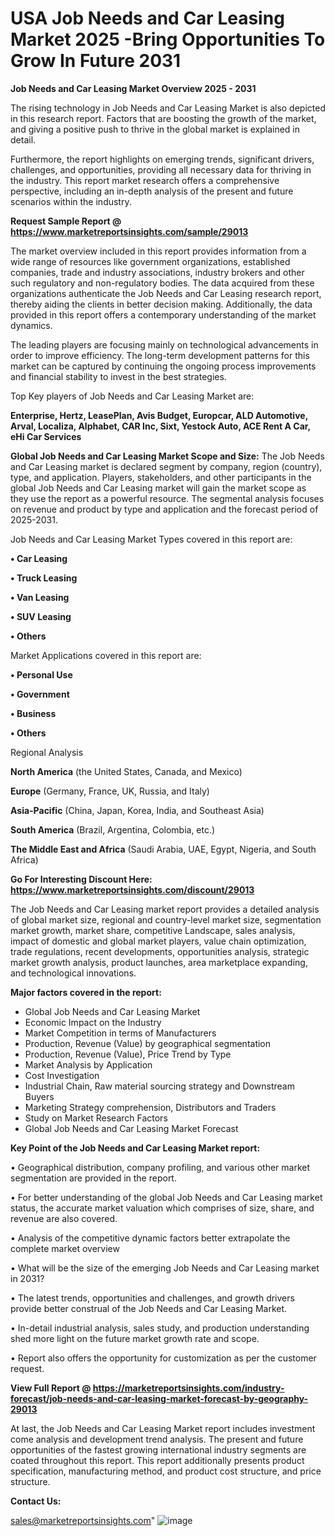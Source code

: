 # USA Job Needs and Car Leasing Market 2025 -Bring Opportunities To Grow In Future 2031

<Strong> Job Needs and Car Leasing Market Overview 2025 - 2031</strong>

The rising technology in Job Needs and Car Leasing Market is also depicted in this research report. Factors that are boosting the growth of the market, and giving a positive push to thrive in the global market is explained in detail.

Furthermore, the report highlights on emerging trends, significant drivers, challenges, and opportunities, providing all necessary data for thriving in the industry. This report market research offers a comprehensive perspective, including an in-depth analysis of the present and future scenarios within the industry.

<strong>Request Sample Report @ <a href=https://www.marketreportsinsights.com/sample/29013>https://www.marketreportsinsights.com/sample/29013</a></strong>

The market overview included in this report provides information from a wide range of resources like government organizations, established companies, trade and industry associations, industry brokers and other such regulatory and non-regulatory bodies. The data acquired from these organizations authenticate the Job Needs and Car Leasing research report, thereby aiding the clients in better decision making. Additionally, the data provided in this report offers a contemporary understanding of the market dynamics.

The leading players are focusing mainly on technological advancements in order to improve efficiency. The long-term development patterns for this market can be captured by continuing the ongoing process improvements and financial stability to invest in the best strategies.

Top Key players of Job Needs and Car Leasing Market are:

<strong>Enterprise, Hertz, LeasePlan, Avis Budget, Europcar, ALD Automotive, Arval, Localiza, Alphabet, CAR Inc, Sixt, Yestock Auto, ACE Rent A Car, eHi Car Services</strong>

<strong><b>Global Job Needs and Car Leasing Market Scope and Size:</b></strong>
The Job Needs and Car Leasing market is declared segment by company, region (country), type, and application. Players, stakeholders, and other participants in the global Job Needs and Car Leasing market will gain the market scope as they use the report as a powerful resource. The segmental analysis focuses on revenue and product by type and application and the forecast period of 2025-2031.

Job Needs and Car Leasing Market Types covered in this report are:

<strong>• Car Leasing

• Truck Leasing

• Van Leasing

• SUV Leasing

• Others</strong>

Market Applications covered in this report are:

<strong>• Personal Use

• Government

• Business

• Others</strong> 

Regional Analysis

<strong>North America</strong> (the United States, Canada, and Mexico)

<strong>Europe</strong> (Germany, France, UK, Russia, and Italy)

<strong>Asia-Pacific</strong> (China, Japan, Korea, India, and Southeast Asia)

<strong>South America</strong> (Brazil, Argentina, Colombia, etc.)

<strong>The Middle East and Africa</strong> (Saudi Arabia, UAE, Egypt, Nigeria, and South Africa)

<strong>Go For Interesting Discount Here: <a href=https://www.marketreportsinsights.com/discount/29013>https://www.marketreportsinsights.com/discount/29013</a></strong>

The Job Needs and Car Leasing market report provides a detailed analysis of global market size, regional and country-level market size, segmentation market growth, market share, competitive Landscape, sales analysis, impact of domestic and global market players, value chain optimization, trade regulations, recent developments, opportunities analysis, strategic market growth analysis, product launches, area marketplace expanding, and technological innovations.

<strong><b>Major factors covered in the report:</b></strong>
<ul>
  <li>Global Job Needs and Car Leasing Market </li>
  <li>Economic Impact on the Industry</li>
  <li>Market Competition in terms of Manufacturers</li>
  <li>Production, Revenue (Value) by geographical segmentation</li>
  <li>Production, Revenue (Value), Price Trend by Type</li>
  <li>Market Analysis by Application</li>
  <li>Cost Investigation</li>
  <li>Industrial Chain, Raw material sourcing strategy and Downstream Buyers</li>
  <li>Marketing Strategy comprehension, Distributors and Traders</li>
  <li>Study on Market Research Factors</li>
  <li>Global Job Needs and Car Leasing Market Forecast</li>
</ul>

<strong><b>Key Point of the Job Needs and Car Leasing Market report:</b></strong>

• Geographical distribution, company profiling, and various other market segmentation are provided in the report.

• For better understanding of the global Job Needs and Car Leasing market status, the accurate market valuation which comprises of size, share, and revenue are also covered.

• Analysis of the competitive dynamic factors better extrapolate the complete market overview

• What will be the size of the emerging Job Needs and Car Leasing market in 2031?

• The latest trends, opportunities and challenges, and growth drivers provide better construal of the Job Needs and Car Leasing Market.

• In-detail industrial analysis, sales study, and production understanding shed more light on the future market growth rate and scope.

• Report also offers the opportunity for customization as per the customer request.

<strong><b>View Full Report @ <a href=https://marketreportsinsights.com/industry-forecast/job-needs-and-car-leasing-market-forecast-by-geography-29013>https://marketreportsinsights.com/industry-forecast/job-needs-and-car-leasing-market-forecast-by-geography-29013</a></b></strong>


At last, the Job Needs and Car Leasing Market report includes investment come analysis and development trend analysis. The present and future opportunities of the fastest growing international industry segments are coated throughout this report. This report additionally presents product specification, manufacturing method, and product cost structure, and price structure.

<strong>Contact Us:</strong>

sales@marketreportsinsights.com"
![image](https://github.com/user-attachments/assets/5ddc9414-b609-4d0c-ac6d-0af44862caf2)

